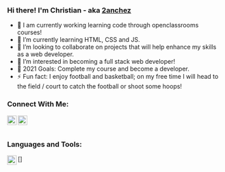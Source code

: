 ### Hi there! I'm Christian - aka [2anchez][website]



- 👋 I am currently working learning code through openclassrooms courses!
- 🌱 I’m currently learning HTML, CSS and JS.
- 💞️ I’m looking to collaborate on projects that will help enhance my skills as a web developer.
- 👀 I’m interested in becoming a full stack web developer!
- 🥅 2021 Goals: Complete my course and become a developer.
- ⚡ Fun fact: I enjoy football and basketball; on my free time I will head to the field / court to catch the football or shoot some hoops!

### Connect With Me:
[<img align="left" alt="LinkedIn | LinkedIn" width="22px" src="https://cdn.jsdelivr.net/npm/simple-icons@v3/icons/linkedin.svg" />][linkedin]
[<img align="left" alt="Link to Portfolio" width="22px" src="https://visualpharm.com/assets/892/Website-595b40b65ba036ed117d3f78.svg" />][website]

<br />
<br />

### Languages and Tools:
[<img align="left" alt="codeSTACKr.com" width="22px" src="https://images.app.goo.gl/spqNdQjFCwGUwyCx5" />]

[website]: https://2anchez.github.io/portfolio/
[linkedin]: https://www.linkedin.com/in/crsanchez10/
